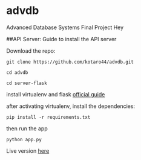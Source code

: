 # advdb
Advanced Database Systems Final Project
Hey


##API Server:
Guide to install the API server

Download the repo:
```
git clone https://github.com/kotaro44/advdb.git
```

```
cd advdb
```

```
cd server-flask
```

install virtualenv and flask
[official guide](http://flask.pocoo.org/docs/0.10/installation/)

after activating virtualenv, install the dependencies:

```
pip install -r requirements.txt
```

then run the app

```
python app.py
```

Live version [here](https://morning-badlands-7157.herokuapp.com)
